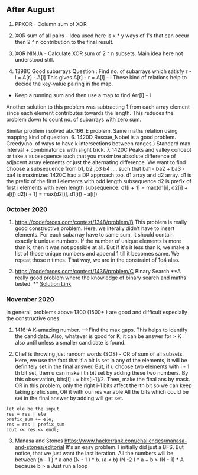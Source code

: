 ## After August
1. PPXOR - Column sum of XOR 
2. XOR sum of all pairs - Idea used here is x * y ways of 1's that can occur then 2 ^ n 
  contribution to the final result.
4. XOR NINJA - Calculate XOR sum of 2 ^ n subsets. 
Main idea here not understood still.

5. 1398C Good subarrays
  Question : Find no. of subarrays which satisfy r - l = A[r] - A[l]
  This gives A[r] - r = A[l] - l
  These kind of relations help to decide the key-value pairing in the map.
  - Keep a running sum and then use a map to find Arr[i] - i 

Another solution to this problem was subtracting 1 from each array element
since each element contributes towards the length. This reduces the problem
down to count no. of subarrays with zero sum.

Similar problem i solved abc166_E problem. Same maths relation using mapping kind of question.
6. 1420D Rescue_Nobel is a good problem.
  Greedy(no. of ways to have k intersections between ranges.) 
  Standard max interval + combinatorics with slight trick.
7. 1420C Peaks and valley concept or take a subsequence such that you maximize 
   absolute difference of adjacent array elements or just the alternating difference.
   We want to find Choose a subsequence from b1, b2 ,b3 b4 .... such that ba1 - ba2 + ba3 - ba4 is maximized 
   1420C had a DP approach too.
   d1 array and d2 array. 
   d1 is the prefix of the first i elements with odd length subsequence
   d2 is prefix of first i elements with even length subsequence.
   d1[i + 1] = max(d1[i], d2[i] + a[i])
   d2[i + 1] = max(d2[i], d1[i]) - a[i])
   
### October 2020
1. https://codeforces.com/contest/1348/problem/B
This problem is really good constructive problem. Here, we literally didn't have to insert elements. 
For each subarray have to same sum, it should contain exactly k unique numbers. If the number of unique elements is more than k,
then it was not possible at all. 
But if it's it less than k, we make a list of those unique numbers and append 1 till it becomes same.
We repeat those n times. That way, we are in the constraint of 1e4 also.

2. https://codeforces.com/contest/1436/problem/C Binary  Search
  **A really good problem where the knowledge of binary search and maths tested.
  ** [Solution Link](https://github.com/sankalp1999/Competitive-Programming/blob/master/CP/Codeforces/Oct2020/1436C_Binary_Search.cpp)
 
### November 2020
In general, problems above 1300 (1500+ ) are good and difficult especially the constructive ones.
1. 1416-A K-amazing number. -->Find the max gaps. This helps to identify the candidate. 
Also, whatever is good for K, it can be answer for > K also until unless a smaller candidate is found.

2. Chef is throwing just random words (SOS) - OR of sum of all subsets. Here, we use the fact that if a bit is set in any of the elements,
it will be definitely set in the final answer. But, if u choose two elements with  i - 1 th bit set, then u can make i th bit set
by adding these two numbers.  By this observation, bits[i] += bits[i-1]/2.  Then, make the final ans by mask.
OR in this problem, only the right i-1 bits affect the ith bit so we can keep taking prefix sum, OR it with our res variable
All the bits which could be set in the final answer by adding will get set.
```
let ele be the input
res = res | ele
prefix_sum += ele;
res = res | prefix_sum
cout << res << endl;
```

3. Manasa and Stones https://www.hackerrank.com/challenges/manasa-and-stones/editorial
It's an easy problem. I initially did just a BFS. But notice, that we just want the last iteration.
All the numbers will be between (n - 1 ) * a and (N - 1 ) * b. (a < b)
(N -2 ) * a + b > (N - 1) * A because b > a
Just run a loop

